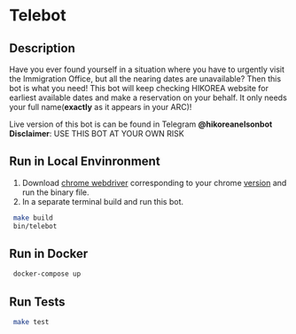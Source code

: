 # Telebot

## Description
Have you ever found yourself in a situation where you have to urgently visit the Immigration Office, but all the nearing dates are unavailable? Then this bot is what you need! This bot will keep checking HIKOREA website for earliest available dates and make a reservation on your behalf. It only needs your full name(**exactly** as it appears in your ARC)!

Live version of this bot is can be found in Telegram **@hikoreanelsonbot**\
**Disclaimer**: USE THIS BOT AT YOUR OWN RISK

## Run in Local Envinronment
1. Download [chrome webdriver](https://chromedriver.chromium.org/downloads) corresponding to your chrome [version](https://help.zenplanner.com/hc/en-us/articles/204253654-How-to-Find-Your-Internet-Browser-Version-Number-Google-Chrome) and run the binary file. 
2. In a separate terminal build and run this bot.   
``` bash
 make build
 bin/telebot
```     

## Run in Docker
``` bash
 docker-compose up
```

## Run Tests 
```bash
 make test
```
